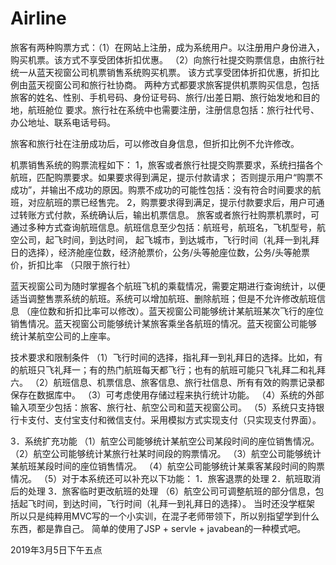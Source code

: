 # Airline

旅客有两种购票方式：（1）在网站上注册，成为系统用户。以注册用户身份进入，购买机票。该方式不享受团体折扣优惠。
                    （2）向旅行社提交购票信息，由旅行社统一从蓝天视窗公司机票销售系统购买机票。
                     该方式享受团体折扣优惠，折扣比例由蓝天视窗公司和旅行社协商。
                     两种方式都要求旅客提供机票购买信息，包括旅客的姓名、性别、手机号码、身份证号码、旅行/出差日期、旅行始发地和目的地，航班舱位
                     要求。旅行社在系统中也需要注册，注册信息包括：旅行社代号、办公地址、联系电话号码。
                    
旅客和旅行社在注册成功后，可以修改自身信息，但折扣比例不允许修改。

机票销售系统的购票流程如下：
                    1，旅客或者旅行社提交购票要求，系统扫描各个航班，匹配购票要求。如果要求得到满足，提示付款请求；
                       否则提示用户“购票不成功”，并输出不成功的原因。购票不成功的可能性包括：没有符合时间要求的航班，对应航班的票已经售完。
                    2，购票要求得到满足，提示付款要求后，用户可通过转账方式付款，系统确认后，输出机票信息。
                    旅客或者旅行社购票机票时，可通过多种方式查询航班信息。航班信息至少包括：航班号，航班名，飞机型号，航空公司，起飞时间，到达时间，
                    起飞城市，到达城市，飞行时间（礼拜一到礼拜日的选择），经济舱座位数，经济舱票价，公务/头等舱座位数，公务/头等舱票价，折扣比率
                    （只限于旅行社）

蓝天视窗公司为随时掌握各个航班飞机的乘载情况，需要定期进行查询统计，以便适当调整售票系统的航班。系统可以增加航班、删除航班；但是不允许修改航班信息
（座位数和折扣比率可以修改）。蓝天视窗公司能够统计某航班某次飞行的座位销售情况。蓝天视窗公司能够统计某旅客乘坐各航班的情况。蓝天视窗公司能够
统计某航空公司的上座率。
     
技术要求和限制条件
（1）飞行时间的选择，指礼拜一到礼拜日的选择。比如，有的航班只飞礼拜一；有的热门航班每天都飞行；也有的航班可能只飞礼拜二和礼拜六。
（2）航班信息、机票信息、旅客信息、旅行社信息、所有有效的购票记录都保存在数据库中。
（3）可考虑使用存储过程来执行统计功能。
（4）系统的外部输入项至少包括：旅客、旅行社、航空公司和蓝天视窗公司。
（5）系统只支持银行卡支付、支付宝支付和微信支付。采用模拟方式实现支付（只实现支付界面）。

3．系统扩充功能
（1）航空公司能够统计某航空公司某段时间的座位销售情况。
（2）航空公司能够统计某旅行社某时间段的购票情况。
（3）航空公司能够统计某航班某段时间的座位销售情况。
（4）航空公司能够统计某乘客某段时间的购票情况。
（5）对于本系统还可以补充以下功能：
          1．旅客退票的处理
          2．航班取消后的处理
          3．旅客临时更改航班的处理
  （6）航空公司可调整航班的部分信息，包括起飞时间，到达时间，飞行时间（礼拜一到礼拜日的选择）。
当时还没学框架
所以只是纯粹用MVC写的一个小实训，在混子老师带领下，所以别指望学到什么东西，都是靠自己。
简单的使用了JSP + servle + javabean的一种模式吧。

2019年3月5日下午五点
